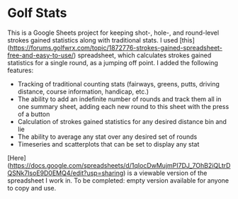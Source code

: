 # Golf Stats

This is a Google Sheets project for keeping shot-, hole-, and round-level strokes gained statistics along with traditional stats. I used [this] (https://forums.golfwrx.com/topic/1872776-strokes-gained-spreadsheet-free-and-easy-to-use/) spreadsheet, which calculates strokes gained statistics for a single round, as a jumping off point. I added the following features:
- Tracking of traditional counting stats (fairways, greens, putts, driving distance, course information, handicap, etc.)
- The ability to add an indefinite number of rounds and track them all in one summary sheet, adding each new round to this sheet with the press of a button
- Calculation of strokes gained statistics for any desired distance bin and lie
- The ability to average any stat over any desired set of rounds
- Timeseries and scatterplots that can be set to display any stat

[Here] (https://docs.google.com/spreadsheets/d/1qIocDwMujmPI7DJ_7OhB2iQLtrDQSNk7IsoE9D0EMQ4/edit?usp=sharing) is a viewable version of the spreadsheet I work in. To be completed: empty version available for anyone to copy and use.
